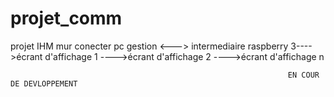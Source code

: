 # projet_comm
projet IHM mur conecter pc gestion <---> intermediaire raspberry 3---->écrant d'affichage 1
                                                                  ---->écrant d'affichage 2
                                                                  ---->écrant d'affichage n
                                                                  
                                                                  
                                                                  EN COUR DE DEVLOPPEMENT 

